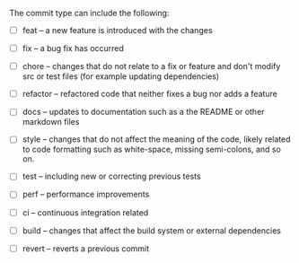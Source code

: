 The commit type can include the following:

- [ ] feat – a new feature is introduced with the changes
- [ ] fix – a bug fix has occurred
- [ ] chore – changes that do not relate to a fix or feature and don't modify src or test files (for example updating dependencies)
- [ ] refactor – refactored code that neither fixes a bug nor adds a feature
- [ ] docs – updates to documentation such as a the README or other markdown files
- [ ] style – changes that do not affect the meaning of the code, likely related to code formatting such as white-space, missing semi-colons, and so on.
- [ ] test – including new or correcting previous tests
- [ ] perf – performance improvements
- [ ] ci – continuous integration related
- [ ] build – changes that affect the build system or external dependencies
- [ ] revert – reverts a previous commit


